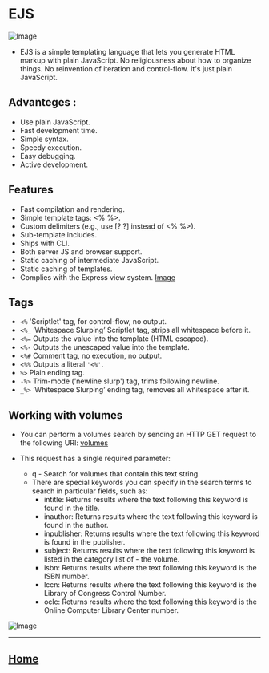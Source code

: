 
# EJS
 
![Image](hhttps://s3.eu-west-2.amazonaws.com/uploads.3alampro.com/old/monthly_2017_08/cover.jpg.93c92c0d5e32f8d6ff722ada1500f651.jpg)

* EJS is a simple templating language that lets you generate HTML markup with plain JavaScript. No religiousness about how to organize things. No reinvention of iteration and control-flow. It's just plain JavaScript.
 ## Advanteges :
* Use plain JavaScript.
* Fast development time.
* Simple syntax.
* Speedy execution.
* Easy debugging.
* Active development.

## Features
* Fast compilation and rendering.
* Simple template tags: <% %>.
* Custom delimiters (e.g., use [? ?] instead of <% %>).
* Sub-template includes.
* Ships with CLI.
* Both server JS and browser support.
* Static caching of intermediate JavaScript.
* Static caching of templates.
* Complies with the Express view system.
[Image](https://www.veracode.com/sites/default/files/styles/blog_post_resize_960/public/blog-secure-dev-context-matters-nodejs-templates.jpg?itok=BtIs8vrV)

## Tags
* `<%` 'Scriptlet' tag, for control-flow, no output.
* `<%_` ‘Whitespace Slurping’ Scriptlet tag, strips all whitespace before it.
* `<%=` Outputs the value into the template (HTML escaped).
* `<%-` Outputs the unescaped value into the template.
* `<%#` Comment tag, no execution, no output.
* `<%%` Outputs a literal `'<%'`.
* `%>` Plain ending tag.
* `-%>` Trim-mode ('newline slurp') tag, trims following newline.
* `_%>` ‘Whitespace Slurping’ ending tag, removes all whitespace after it.

## Working with volumes

* You can perform a volumes search by sending an HTTP GET request to the following URI: [ volumes ](https://www.googleapis.com/books/v1/volumes?q=search+terms)

* This request has a single required parameter:
   - q - Search for volumes that contain this text string. 
   - There are special keywords you can specify in the search terms to search in particular fields, such as:
        - intitle: Returns results where the text following this keyword is found in the title.
        - inauthor: Returns results where the text following this keyword is found in the author.
        - inpublisher: Returns results where the text following this keyword is found in the publisher.
        - subject: Returns results where the text following this keyword is listed in the category list of - the volume.
        - isbn: Returns results where the text following this keyword is the ISBN number.
        - lccn: Returns results where the text following this keyword is the Library of Congress Control Number.
        - oclc: Returns results where the text following this keyword is the Online Computer Library Center number.


![Image](https://velopert.com/wp-content/uploads/2016/02/ejs.jpg)

*****************************************************************

## [ Home ](https://reem-alqurm.github.io/ReadingNotes/)
